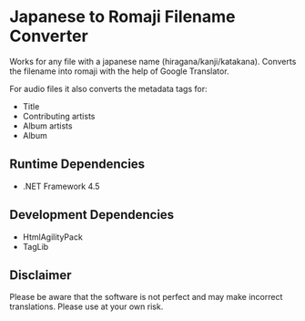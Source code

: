 # Japanese to Romaji Filename Converter
Works for any file with a japanese name (hiragana/kanji/katakana). Converts the filename into romaji with the help of Google Translator.

For audio files it also converts the metadata tags for:
- Title
- Contributing artists
- Album artists
- Album

## Runtime Dependencies
- .NET Framework 4.5

## Development Dependencies
- HtmlAgilityPack
- TagLib

## Disclaimer
Please be aware that the software is not perfect and may make incorrect translations. Please use at your own risk.
